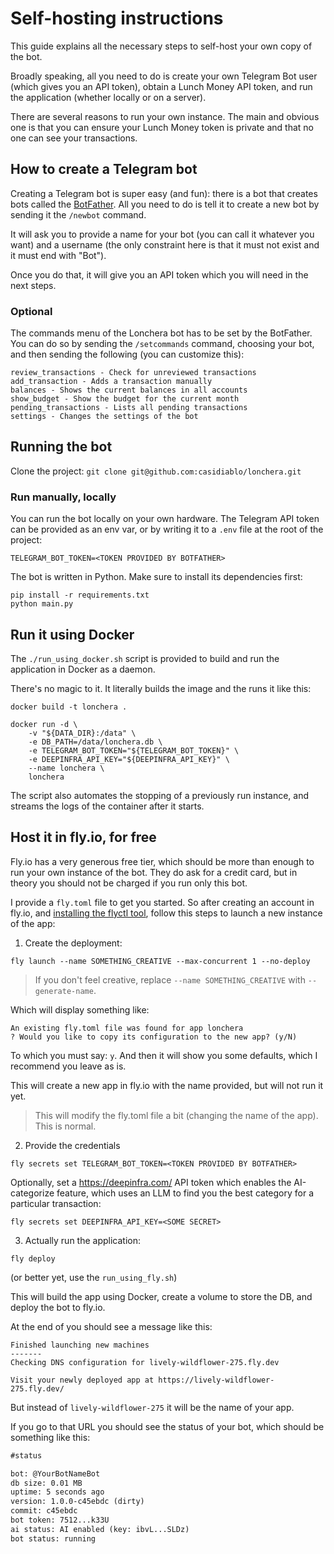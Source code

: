# Self-hosting instructions

This guide explains all the necessary steps to self-host your own copy of the bot.

Broadly speaking, all you need to do is create your own Telegram Bot user (which
gives you an API token), obtain a Lunch Money API token, and run the application
(whether locally or on a server).

There are several reasons to run your own instance. The main and obvious one is that
you can ensure your Lunch Money token is private and that no one can see your transactions.

## How to create a Telegram bot

Creating a Telegram bot is super easy (and fun): there is a bot that creates bots called the
[BotFather](https://t.me/BotFather). All you need to do is tell it to create a new bot by sending
it the `/newbot` command.

It will ask you to provide a name for your bot (you can call it whatever you want)
and a username (the only constraint here is that it must not exist and it must end with "Bot").

Once you do that, it will give you an API token which you will need in the next steps.

### Optional

The commands menu of the Lonchera bot has to be set by the BotFather. You can do so by sending
the `/setcommands` command, choosing your bot, and then sending the following (you can customize this):

```
review_transactions - Check for unreviewed transactions
add_transaction - Adds a transaction manually
balances - Shows the current balances in all accounts
show_budget - Show the budget for the current month
pending_transactions - Lists all pending transactions
settings - Changes the settings of the bot
```

## Running the bot

Clone the project: `git clone git@github.com:casidiablo/lonchera.git`

### Run manually, locally

You can run the bot locally on your own hardware. The Telegram API token can be provided as
an env var, or by writing it to a `.env` file at the root of the project:

```
TELEGRAM_BOT_TOKEN=<TOKEN PROVIDED BY BOTFATHER>
```

The bot is written in Python. Make sure to install its dependencies first:

```
pip install -r requirements.txt
python main.py
```

## Run it using Docker

The `./run_using_docker.sh` script is provided to build and run the application in Docker as a daemon.

There's no magic to it. It literally builds the image and the runs it like this:

```
docker build -t lonchera .

docker run -d \
    -v "${DATA_DIR}:/data" \
    -e DB_PATH=/data/lonchera.db \
    -e TELEGRAM_BOT_TOKEN="${TELEGRAM_BOT_TOKEN}" \
    -e DEEPINFRA_API_KEY="${DEEPINFRA_API_KEY}" \
    --name lonchera \
    lonchera
```

The script also automates the stopping of a previously run instance, and streams the logs of the container
after it starts.

## Host it in fly.io, for free

Fly.io has a very generous free tier, which should be more than enough to run your own instance of the bot.
They do ask for a credit card, but in theory you should not be charged if you run only this bot.

I provide a `fly.toml` file to get you started. So after creating an account in fly.io, and
[installing the flyctl tool](https://fly.io/docs/flyctl/install/), follow this steps to
launch a new instance of the app:


1. Create the deployment:

```
fly launch --name SOMETHING_CREATIVE --max-concurrent 1 --no-deploy
```

> If you don't feel creative, replace `--name SOMETHING_CREATIVE` with `--generate-name`.

Which will display something like:

```
An existing fly.toml file was found for app lonchera
? Would you like to copy its configuration to the new app? (y/N) 
```

To which you must say: `y`. And then it will show you some defaults, which I recommend you leave as is.

This will create a new app in fly.io with the name provided, but will not run it yet.

> This will modify the fly.toml file a bit (changing the name of the app). This is normal.

2. Provide the credentials

```
fly secrets set TELEGRAM_BOT_TOKEN=<TOKEN PROVIDED BY BOTFATHER>
```

Optionally, set a https://deepinfra.com/ API token which enables the AI-categorize feature,
which uses an LLM to find you the best category for a particular transaction:

```
fly secrets set DEEPINFRA_API_KEY=<SOME SECRET>
```

3. Actually run the application:

```
fly deploy
```

(or better yet, use the `run_using_fly.sh`)

This will build the app using Docker, create a volume to store the DB, and deploy the bot to fly.io.

At the end of you should see a message like this:

```
Finished launching new machines
-------
Checking DNS configuration for lively-wildflower-275.fly.dev

Visit your newly deployed app at https://lively-wildflower-275.fly.dev/
```

But instead of `lively-wildflower-275` it will be the name of your app.

If you go to that URL you should see the status of your bot, which should be
something like this:

```md
#status

bot: @YourBotNameBot
db size: 0.01 MB
uptime: 5 seconds ago
version: 1.0.0-c45ebdc (dirty)
commit: c45ebdc
bot token: 7512...k33U
ai status: AI enabled (key: ibvL...SLDz)
bot status: running
```
